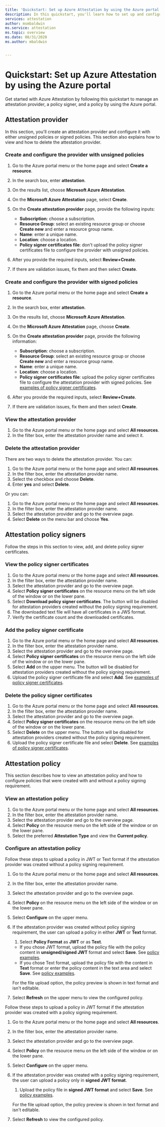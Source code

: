 ```yaml
---
title: 'Quickstart: Set up Azure Attestation by using the Azure portal'
description: In this quickstart, you'll learn how to set up and configure an attestation provider by using the Azure portal.
services: attestation
author: msmbaldwin
ms.service: attestation
ms.topic: overview
ms.date: 08/31/2020
ms.author: mbaldwin


---
```

# Quickstart: Set up Azure Attestation by using the Azure portal

Get started with Azure Attestation by following this quickstart to manage an attestation provider, a policy signer, and a policy by using the Azure portal.

## Attestation provider

In this section, you'll create an attestation provider and configure it with either unsigned policies or signed policies. This section also explains how to view and how to delete the attestation provider.

### Create and configure the provider with unsigned policies

1. Go to the Azure portal menu or the home page and select **Create a resource**.
2. In the search box, enter **attestation**.
3. On the results list, choose **Microsoft Azure Attestation**.
4. On the **Microsoft Azure Attestation** page, select **Create**.
5. On the **Create attestation provider** page, provide the following inputs:

   - **Subscription**: choose a subscription.
   - **Resource Group**: select an existing resource group or choose **Create new** and enter a resource group name.
   - **Name**: enter a unique name.
   - **Location**: choose a location.
   - **Policy signer certificates file**: don't upload the policy signer certificates file to configure the provider with unsigned policies.

6. After you provide the required inputs, select **Review+Create**.
7. If there are validation issues, fix them and then select **Create**.

### Create and configure the provider with signed policies

1. Go to the Azure portal menu or the home page and select **Create a resource**.
2. In the search box, enter **attestation**.
3. On the results list, choose **Microsoft Azure Attestation**.
4. On the **Microsoft Azure Attestation** page, choose **Create**.
5. On the **Create attestation provider** page, provide the following information:

   - **Subscription**: choose a subscription.
   - **Resource Group**: select an existing resource group or choose **Create new** and enter a resource group name.
   - **Name**: enter a unique name.
   - **Location**: choose a location.
   - **Policy signer certificates file**: upload the policy signer certificates file to configure the attestation provider with signed policies. See [examples of policy signer certificates](./policy-signer-examples.md).

6. After you provide the required inputs, select **Review+Create**.
7. If there are validation issues, fix them and then select **Create**.

### View the attestation provider

1. Go to the Azure portal menu or the home page and select **All resources**.
2. In the filter box, enter the attestation provider name and select it.

### Delete the attestation provider

There are two ways to delete the attestation provider. You can:

1. Go to the Azure portal menu or the home page and select **All resources**.
2. In the filter box, enter the attestation provider name.
3. Select the checkbox and choose **Delete**.
4. Enter **yes** and select **Delete**.

Or you can:

1. Go to the Azure portal menu or the home page and select **All resources**.
2. In the filter box, enter the attestation provider name.
3. Select the attestation provider and go to the overview page.
4. Select **Delete** on the menu bar and choose **Yes**.

## Attestation policy signers

Follow the steps in this section to view, add, and delete policy signer certificates.

### View the policy signer certificates

1. Go to the Azure portal menu or the home page and select **All resources**.
2. In the filter box, enter the attestation provider name.
3. Select the attestation provider and go to the overview page.
4. Select **Policy signer certificates** on the resource menu on the left side of the window or on the lower pane.
5. Select **Download policy signer certificates**. The button will be disabled for attestation providers created without the policy signing requirement.
6. The downloaded text file will have all certificates in a JWS format.
1. Verify the certificate count and the downloaded certificates.

### Add the policy signer certificate

1.	Go to the Azure portal menu or the home page and select **All resources**.
2.	In the filter box, enter the attestation provider name.
3.	Select the attestation provider and go to the overview page.
4.	Select **Policy signer certificates** on the resource menu on the left side of the window or on the lower pane.
5.	Select **Add** on the upper menu. The button will be disabled for attestation providers created without the policy signing requirement.
6.	Upload the policy signer certificate file and select **Add**. See [examples of policy signer certificates](./policy-signer-examples.md).

### Delete the policy signer certificates

1.	Go to the Azure portal menu or the home page and select **All resources**.
2.	In the filter box, enter the attestation provider name.
3.	Select the attestation provider and go to the overview page.
4.	Select **Policy signer certificates** on the resource menu on the left side of the window or on the lower pane.
5.	Select **Delete** on the upper menu. The button will be disabled for attestation providers created without the policy signing requirement.
6.	Upload the policy signer certificate file and select **Delete**. See [examples of policy signer certificates](./policy-signer-examples.md). 

## Attestation policy

This section describes how to view an attestation policy and how to configure policies that were created with and without a policy signing requirement.

### View an attestation policy

1.	Go to the Azure portal menu or the home page and select **All resources**.
2.	In the filter box, enter the attestation provider name.
3.	Select the attestation provider and go to the overview page.
4.	Select **Policy** on the resource menu on the left side of the window or on the lower pane.
5.	Select the preferred **Attestation Type** and view the **Current policy**.

### Configure an attestation policy

Follow these steps to upload a policy in JWT or Text format if the attestation provider was created without a policy signing requirement.

1. Go to the Azure portal menu or the home page and select **All resources**.
1. In the filter box, enter the attestation provider name.
1. Select the attestation provider and go to the overview page.
1. Select **Policy** on the resource menu on the left side of the window or on the lower pane.
1. Select **Configure** on the upper menu.
1. If the attestation provider was created without policy signing requirement, the user can upload a policy in either **JWT** or **Text** format.
   1. Select **Policy Format** as **JWT** or as **Text**.

   - If you chose JWT format, upload the policy file with the policy content in **unsigned/signed JWT** format and select **Save**. See [policy examples](./policy-examples.md).
   - If you chose Text format, upload the policy file with the content in **Text** format or enter the policy content in the text area and select **Save**. See [policy examples](./policy-examples.md).

   For the file upload option, the policy preview is shown in text format and isn't editable.

1. Select **Refresh** on the upper menu to view the configured policy.

Follow these steps to upload a policy in JWT format if the attestation provider was created with a policy signing requirement.

1.	Go to the Azure portal menu or the home page and select **All resources**.
2.	In the filter box, enter the attestation provider name.
3.	Select the attestation provider and go to the overview page.
4.	Select **Policy** on the resource menu on the left side of the window or on the lower pane.
5.	Select **Configure** on the upper menu.
6.	If the attestation provider was created with a policy signing requirement, the user can upload a policy only in **signed JWT format**.
    1. Upload the policy file in **signed JWT format** and select **Save**. See [policy examples](./policy-examples.md).

    For the file upload option, the policy preview is shown in text format and isn't editable.
	
8.	Select **Refresh** to view the configured policy.